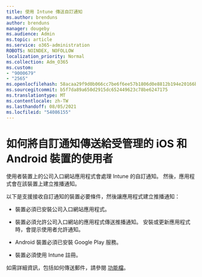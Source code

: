 ```yaml
---
title: 使用 Intune 傳送自訂通知
ms.author: brenduns
author: brenduns
manager: dougeby
ms.audience: Admin
ms.topic: article
ms.service: o365-administration
ROBOTS: NOINDEX, NOFOLLOW
localization_priority: Normal
ms.collection: Adm_O365
ms.custom:
- "9000679"
- "2565"
ms.openlocfilehash: 58acaa29f9d0b066cc7be6f6ee57b1806d0e8812b194e20166b133b7715226a8
ms.sourcegitcommit: b5f7da89a650d2915dc652449623c78be6247175
ms.translationtype: MT
ms.contentlocale: zh-TW
ms.lasthandoff: 08/05/2021
ms.locfileid: "54086155"
---
```

# <a name="how-to-send-custom-notifications-to-the-users-of-managed-ios-and-android-devices"></a>如何將自訂通知傳送給受管理的 iOS 和 Android 裝置的使用者

使用者裝置上的公司入口網站應用程式會處理 Intune 的自訂通知。 然後，應用程式會在該裝置上建立推播通知。

以下是支援接收自訂通知的裝置必要條件，然後讓應用程式建立推播通知：

- 裝置必須已安裝公司入口網站應用程式。  

- 裝置必須允許公司入口網站的應用程式傳送推播通知。 安裝或更新應用程式時，會提示使用者允許通知。

- Android 裝置必須已安裝 Google Play 服務。

- 裝置必須使用 Intune 註冊。

如需詳細資訊，包括如何傳送郵件，請參閱 [功能檔](https://docs.microsoft.com/intune/custom-notifications)。
